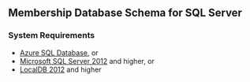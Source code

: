 ## Membership Database Schema for SQL Server

### System Requirements

  * [Azure SQL Database](https://azure.microsoft.com/services/sql-database/), or
  * [Microsoft SQL Server 2012](https://www.microsoft.com/server-cloud/products/sql-server/) and higher, or
  * [LocalDB 2012](https://www.microsoft.com/server-cloud/products/sql-server-editions/sql-server-express.aspx) and higher
